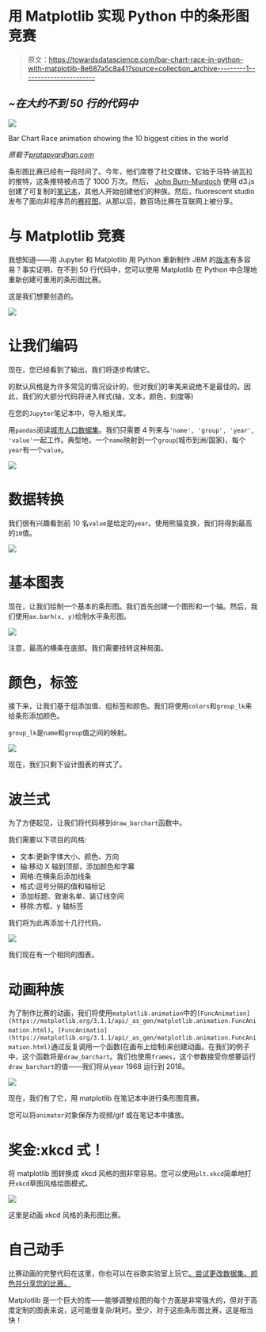 # 用 Matplotlib 实现 Python 中的条形图竞赛

> 原文：<https://towardsdatascience.com/bar-chart-race-in-python-with-matplotlib-8e687a5c8a41?source=collection_archive---------1----------------------->

## *~在大约不到 50 行的代码中*

![](img/d17c10815399e7829990140b4f82ac6f.png)

Bar Chart Race animation showing the 10 biggest cities in the world

*原载于*[*pratapvardhan.com*](https://pratapvardhan.com/blog/bar-chart-race-python-matplotlib/)

条形图比赛已经有一段时间了。今年，他们席卷了社交媒体。它始于马特·纳瓦拉的推特，这条推特被点击了 1000 万次。然后， [John Burn-Murdoch](https://twitter.com/jburnmurdoch/status/1107552367795412992) 使用 d3.js 创建了可复制的[笔记本](https://observablehq.com/@johnburnmurdoch/bar-chart-race-the-most-populous-cities-in-the-world)，其他人开始创建他们的种族。然后，fluorescent studio 发布了面向非程序员的[赛程图](https://app.flourish.studio/@flourish/bar-chart-race)。从那以后，数百场比赛在互联网上被分享。

# 与 Matplotlib 竞赛

我想知道——用 Jupyter 和 Matplotlib 用 Python 重新制作 JBM 的[版本](https://twitter.com/jburnmurdoch/status/1107552367795412992)有多容易？事实证明，在不到 50 行代码中，您可以使用 Matplotlib 在 Python 中合理地重新创建可重用的条形图比赛。

这是我们想要创造的。

![](img/d17c10815399e7829990140b4f82ac6f.png)

# 让我们编码

现在，您已经看到了输出，我们将逐步构建它。

的默认风格是为许多常见的情况设计的，但对我们的审美来说绝不是最佳的。因此，我们的大部分代码将进入样式(轴，文本，颜色，刻度等)

在您的`Jupyter`笔记本中，导入相关库。

用`pandas`阅读[城市人口数据集](https://gist.githubusercontent.com/johnburnmurdoch/4199dbe55095c3e13de8d5b2e5e5307a/raw/fa018b25c24b7b5f47fd0568937ff6c04e384786/city_populations)。我们只需要 4 列来与`'name', 'group', 'year', 'value'`一起工作。典型地，一个`name`映射到一个`group`(城市到洲/国家)，每个`year`有一个`value`。

![](img/3bdad412ca74a9fc25e277ac6809b489.png)

# 数据转换

我们很有兴趣看到前 10 名`value`是给定的`year`。使用熊猫变换，我们将得到最高的`10`值。

![](img/8b089cce8bbaf1327eee9ffc4b86a6ef.png)

# 基本图表

现在，让我们绘制一个基本的条形图。我们首先创建一个图形和一个轴。然后，我们使用`ax.barh(x, y)`绘制水平条形图。

![](img/dfdb60e8690972b98eeac8fd6654cef1.png)

注意，最高的横条在底部。我们需要扭转这种局面。

# 颜色，标签

接下来，让我们基于组添加值、组标签和颜色。我们将使用`colors`和`group_lk`来给条形添加颜色。

`group_lk`是`name`和`group`值之间的映射。

![](img/b28d9efdc4ee166ae9f8476cb0cd493a.png)

现在，我们只剩下设计图表的样式了。

# 波兰式

为了方便起见，让我们将代码移到`draw_barchart`函数中。

我们需要以下项目的风格:

*   文本:更新字体大小、颜色、方向
*   轴:移动 X 轴到顶部，添加颜色和字幕
*   网格:在横条后添加线条
*   格式:逗号分隔的值和轴标记
*   添加标题、致谢名单、装订线空间
*   移除:方框、y 轴标签

我们将为此再添加十几行代码。

![](img/4de83fe2713a02cf922f421568fe2de8.png)

我们现在有一个相同的图表。

# 动画种族

为了制作比赛的动画，我们将使用`matplotlib.animation`中的`[FuncAnimation](https://matplotlib.org/3.1.1/api/_as_gen/matplotlib.animation.FuncAnimation.html)`。`[FuncAnimatio](https://matplotlib.org/3.1.1/api/_as_gen/matplotlib.animation.FuncAnimation.html)`通过反复调用一个函数(在画布上绘制)来创建动画。在我们的例子中，这个函数将是`draw_barchart`。我们也使用`frames`，这个参数接受你想要运行`draw_barchart`的值——我们将从`year` 1968 运行到 2018。

![](img/d17c10815399e7829990140b4f82ac6f.png)

现在，我们有了它，用 matplotlib 在笔记本中进行条形图竞赛。

您可以将`animator`对象保存为视频/gif 或在笔记本中播放。

# 奖金:xkcd 式！

将 matplotlib 图转换成 xkcd 风格的图非常容易。您可以使用`plt.xkcd`简单地打开`xkcd`草图风格绘图模式。

![](img/b33a1607afedd98bd4701fb8d01c3e11.png)

这里是动画 xkcd 风格的条形图比赛。

# 自己动手

比赛动画的完整代码在这里，你也可以在谷歌实验室上玩它[。尝试更改数据集、颜色并分享您的比赛。](https://colab.research.google.com/github/pratapvardhan/notebooks/blob/master/barchart-race-matplotlib.ipynb)

Matplotlib 是一个巨大的库——能够调整绘图的每个方面是非常强大的，但对于高度定制的图表来说，这可能很复杂/耗时。至少，对于这些条形图比赛，这是相当快！